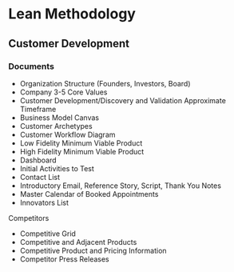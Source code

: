 # Lean Methodology

## Customer Development

### Documents

* Organization Structure (Founders, Investors, Board)
* Company 3-5 Core Values
* Customer Development/Discovery and Validation Approximate Timeframe
* Business Model Canvas
* Customer Archetypes
* Customer Workflow Diagram 
* Low Fidelity Minimum Viable Product
* High Fidelity Minimum Viable Product
* Dashboard
* Initial Activities to Test
* Contact List
* Introductory Email, Reference Story, Script, Thank You Notes
* Master Calendar of Booked Appointments
* Innovators List

Competitors
* Competitive Grid
* Competitive and Adjacent Products
* Competitive Product and Pricing Information
* Competitor Press Releases



